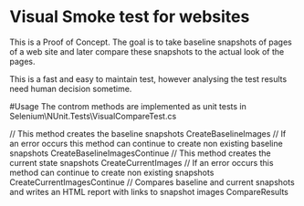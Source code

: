 # Visual Smoke test for websites

This is a Proof of Concept. The goal is to take baseline snapshots of pages of a web site and later compare these snapshots to the actual look of the pages.

This is a fast and easy to maintain test, however analysing the test results need human decision sometime.

#Usage
The controm methods are implemented as unit tests in Selenium\NUnit.Tests\VisualCompareTest.cs

// This method creates the baseline snapshots
CreateBaselineImages
// If an error occurs this method can continue to create non existing baseline snapshots 
CreateBaselineImagesContinue
// This method creates the current state snapshots
CreateCurrentImages
// If an error occurs this method can continue to create non existing snapshots 
CreateCurrentImagesContinue
// Compares baseline and current snapshots and writes an HTML report with links to snapshot images
CompareResults